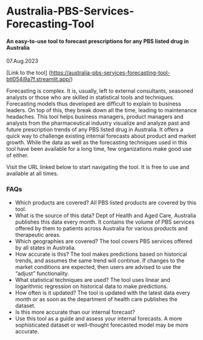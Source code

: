 # Australia-PBS-Services-Forecasting-Tool
#### An easy-to-use tool to forecast prescriptions for any PBS listed drug in Australia
07.Aug.2023

[Link to the tool] (https://australia-pbs-services-forecasting-tool-btl054j9a7f.streamlit.app/)

Forecasting is complex. It is, usually, left to external consultants, seasoned analysts or those who are skilled in statistical tools and techniques. Forecasting models thus developed are difficult to explain to business leaders. On top of this, they break down all the time, leading to maintenance headaches. 
This tool helps business managers, product managers and analysts from the pharmaceutical industry visualize and analyze past and future prescription trends of any PBS listed drug in Australia. It offers a quick way to challenge existing internal forecasts about product and market growth. 
While the data as well as the forecasting techniques used in this tool have been available for a long time, few organizations make good use of either. 

Visit the URL linked below to start navigating the tool. It is free to use and available at all times.

### FAQs
* Which products are covered?
  All PBS listed products are covered by this tool.  
* What is the source of this data?
	Dept of Health and Aged Care, Australia publishes this data every month. It contains the volume of PBS services offered by them to patients across Australia for various products and therapeutic areas. 
* Which geographies are covered? 
	The tool covers PBS services offered by all states in Australia. 
* How accurate is this? 
  The tool makes predictions based on historical trends, and assumes the same trend will continue. If changes to the market conditions are expected, then users are advised to use the “adjust” functionality.
* What statistical techniques are used?
  The tool uses linear and logarithmic regression on historical data to make predictions.  
* How often is it updated? 
  The tool is updated with the latest data every month or as soon as the department of health care publishes the dataset. 
* Is this more accurate than our internal forecast?
* Use this tool as a guide and assess your internal forecasts. A more sophisticated dataset or well-thought forecasted model may be more accurate.
